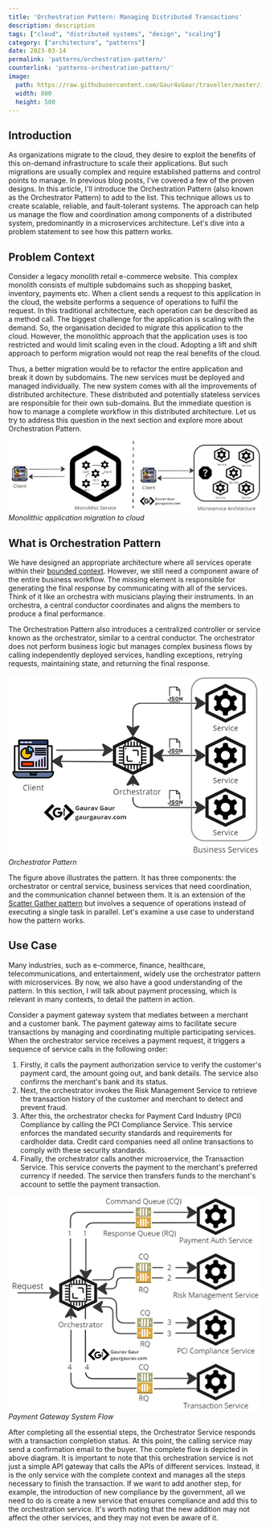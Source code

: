 ```yaml
---
title: 'Orchestration Pattern: Managing Distributed Transactions'
description: description
tags: ["cloud", "distributed systems", "design", "scaling"]
category: ["architecture", "patterns"]
date: 2023-03-14
permalink: 'patterns/orchestration-pattern/'
counterlink: 'patterns-orchestration-pattern/'
image:
  path: https://raw.githubusercontent.com/Gaur4vGaur/traveller/master/images/patterns/2023-03-14-orchestration-pattern/cover-image-orchestration-pattern.jpg
  width: 800
  height: 500
---
```


## Introduction
As organizations migrate to the cloud, they desire to exploit the benefits of this on-demand infrastructure to scale their applications. But such migrations are usually complex and require established patterns and control points to manage. In previous blog posts, I've covered a few of the proven designs. In this article, I'll introduce the Orchestration Pattern (also known as the Orchestrator Pattern) to add to the list. This technique allows us to create scalable, reliable, and fault-tolerant systems. The approach can help us manage the flow and coordination among components of a distributed system, predominantly in a microservices architecture. Let's dive into a problem statement to see how this pattern works.


## Problem Context
Consider a legacy monolith retail e-commerce website. This complex monolith consists of multiple subdomains such as shopping basket, inventory, payments etc. When a client sends a request to this application in the cloud, the website performs a sequence of operations to fulfil the request. In this traditional architecture, each operation can be described as a method call. The biggest challenge for the application is scaling with the demand. So, the organisation decided to migrate this application to the cloud. However, the monolithic approach that the application uses is too restricted and would limit scaling even in the cloud. Adopting a lift and shift approach to perform migration would not reap the real benefits of the cloud. 


Thus, a better migration would be to refactor the entire application and break it down by subdomains. The new services must be deployed and managed individually. The new system comes with all the improvements of distributed architecture. These distributed and potentially stateless services are responsible for their own sub-domains. But the immediate question is how to manage a complete workflow in this distributed architecture. Let us try to address this question in the next section and explore more about Orchestration Pattern.

![Monolithic Service Migration](https://raw.githubusercontent.com/Gaur4vGaur/traveller/master/images/patterns/2023-03-14-orchestration-pattern/ProbContext-OrchestrationPattern.png)*Monolithic application migration to cloud*


## What is Orchestration Pattern
We have designed an appropriate architecture where all services operate within their [bounded context](http://ddd.fed.wiki.org/view/bounded-context). However, we still need a component aware of the entire business workflow. The missing element is responsible for generating the final response by communicating with all of the services. Think of it like an orchestra with musicians playing their instruments. In an orchestra, a central conductor coordinates and aligns the members to produce a final performance.


The Orchestration Pattern also introduces a centralized controller or service known as the orchestrator, similar to a central conductor. The orchestrator does not perform business logic but manages complex business flows by calling independently deployed services, handling exceptions, retrying requests, maintaining state, and returning the final response.

![Orchestrator Pattern Components](https://raw.githubusercontent.com/Gaur4vGaur/traveller/master/images/patterns/2023-03-14-orchestration-pattern/OrchestrationPatternDetails.png)*Orchestrator Pattern*

The figure above illustrates the pattern. It has three components: the orchestrator or central service, business services that need coordination, and the communication channel between them. It is an extension of the [Scatter Gather pattern](https://www.gaurgaurav.com/patterns/scatter-gather/) but involves a sequence of operations instead of executing a single task in parallel. Let's examine a use case to understand how the pattern works.



## Use Case
Many industries, such as e-commerce, finance, healthcare, telecommunications, and entertainment, widely use the orchestrator pattern with microservices. By now, we also have a good understanding of the pattern. In this section, I will talk about payment processing, which is relevant in many contexts, to detail the pattern in action.

Consider a payment gateway system that mediates between a merchant and a customer bank. The payment gateway aims to facilitate secure transactions by managing and coordinating multiple participating services. When the orchestrator service receives a payment request, it triggers a sequence of service calls in the following order:
1.	Firstly, it calls the payment authorization service to verify the customer's payment card, the amount going out, and bank details. The service also confirms the merchant's bank and its status.
2.	Next, the orchestrator invokes the Risk Management Service to retrieve the transaction history of the customer and merchant to detect and prevent fraud.
3.	After this, the orchestrator checks for Payment Card Industry (PCI) Compliance by calling the PCI Compliance Service. This service enforces the mandated security standards and requirements for cardholder data. Credit card companies need all online transactions to comply with these security standards.
4.	Finally, the orchestrator calls another microservice, the Transaction Service. This service converts the payment to the merchant's preferred currency if needed. The service then transfers funds to the merchant's account to settle the payment transaction.

![Orchestrator Pattern Components](https://raw.githubusercontent.com/Gaur4vGaur/traveller/master/images/patterns/2023-03-14-orchestration-pattern/OrchestrationPatternUsecase.png)*Payment Gateway System Flow*

After completing all the essential steps, the Orchestrator Service responds with a transaction completion status. At this point, the calling service may send a confirmation email to the buyer. The complete flow is depicted in above diagram. It is important to note that this orchestration service is not just a simple API gateway that calls the APIs of different services. Instead, it is the only service with the complete context and manages all the steps necessary to finish the transaction. If we want to add another step, for example, the introduction of new compliance by the government, all we need to do is create a new service that ensures compliance and add this to the orchestration service. It's worth noting that the new addition may not affect the other services, and they may not even be aware of it.






